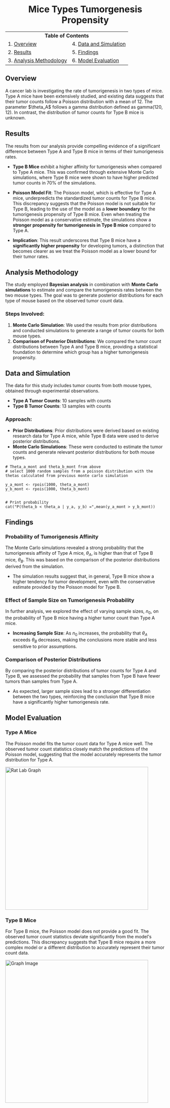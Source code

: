 # <div align="center">Mice Types Tumorgenesis Propensity</div>  
     
      
<table align="center">
  <tr>
    <td colspan="2" align="center"><strong>Table of Contents</strong></td> 
  </tr>
  <tr>
    <td>1. <a href="#overview">Overview</a></td>
    <td>4. <a href="#data-and-simulation">Data and Simulation</a></td>
  </tr>
  <tr>
    <td>2. <a href="#results">Results</a></td>
    <td>5. <a href="#findings">Findings</a></td>
  </tr>
  <tr>
    <td>3. <a href="#analysis-methodology">Analysis Methodology</a></td>
    <td>6. <a href="#model-evaluation">Model Evaluation</a></td>
  </tr>
</table>


## Overview
A cancer lab is investigating the rate of tumorigenesis in two types of mice. Type A mice have been extensively studied, and existing data suggests that their tumor counts follow a Poisson distribution with a mean of 12. The parameter $\theta_A\$ follows a gamma distribution defined as gamma(120, 12). In contrast, the distribution of tumor counts for Type B mice is unknown.

## Results

The results from our analysis provide compelling evidence of a significant difference between Type A and Type B mice in terms of their tumorigenesis rates.

- **Type B Mice** exhibit a higher affinity for tumorigenesis when compared to Type A mice. This was confirmed through extensive Monte Carlo simulations, where Type B mice were shown to have higher predicted tumor counts in 70% of the simulations.
  
- **Poisson Model Fit**: The Poisson model, which is effective for Type A mice, underpredicts the standardized tumor counts for Type B mice. This discrepancy suggests that the Poisson model is not suitable for Type B, leading to the use of the model as a **lower boundary** for the tumorigenesis propensity of Type B mice. Even when treating the Poisson model as a conservative estimate, the simulations show a **stronger propensity for tumorigenesis in Type B mice** compared to Type A.

- **Implication**: This result underscores that Type B mice have a **significantly higher propensity** for developing tumors, a distinction that becomes clearer as we treat the Poisson model as a lower bound for their tumor rates.


## Analysis Methodology

The study employed **Bayesian analysis** in combination with **Monte Carlo simulations** to estimate and compare the tumorigenesis rates between the two mouse types. The goal was to generate posterior distributions for each type of mouse based on the observed tumor count data.

### Steps Involved:
1. **Monte Carlo Simulation**: We used the results from prior distributions and conducted simulations to generate a range of tumor counts for both mouse types.
2. **Comparison of Posterior Distributions**: We compared the tumor count distributions between Type A and Type B mice, providing a statistical foundation to determine which group has a higher tumorigenesis propensity.


## Data and Simulation

The data for this study includes tumor counts from both mouse types, obtained through experimental observations.

- **Type A Tumor Counts**: 10 samples with counts
- **Type B Tumor Counts**: 13 samples with counts
  
### Approach:
- **Prior Distributions**: Prior distributions were derived based on existing research data for Type A mice, while Type B data were used to derive posterior distributions.
- **Monte Carlo Simulations**: These were conducted to estimate the tumor counts and generate relevant posterior distributions for both mouse types.

```{r}
# Theta_a_mont and theta_b_mont from above
# select 1000 random samples from a poisson distribution with the thetas calculated from previous monte carlo simulation

y_a_mont <- rpois(1000, theta_a_mont)
y_b_mont <- rpois(1000, theta_b_mont)


# Print probability
cat("P(theta_b < theta_a | y_a, y_b) =",mean(y_a_mont > y_b_mont))
```

## Findings

### Probability of Tumorigenesis Affinity
The Monte Carlo simulations revealed a strong probability that the tumorigenesis affinity of Type A mice, $\theta_A$, is higher than that of Type B mice, $\theta_B$. This was based on the comparison of the posterior distributions derived from the simulation.

- The simulation results suggest that, in general, Type B mice show a higher tendency for tumor development, even with the conservative estimate provided by the Poisson model for Type B.

### Effect of Sample Size on Tumorigenesis Probability
In further analysis, we explored the effect of varying sample sizes, $n_0$, on the probability of Type B mice having a higher tumor count than Type A mice.

- **Increasing Sample Size**: As $n_0$ increases, the probability that $\theta_A$ exceeds $\theta_B$ decreases, making the conclusions more stable and less sensitive to prior assumptions.
  
### Comparison of Posterior Distributions
By comparing the posterior distributions of tumor counts for Type A and Type B, we assessed the probability that samples from Type B have fewer tumors than samples from Type A. 

- As expected, larger sample sizes lead to a stronger differentiation between the two types, reinforcing the conclusion that Type B mice have a significantly higher tumorigenesis rate.

## Model Evaluation

### Type A Mice
The Poisson model fits the tumor count data for Type A mice well. The observed tumor count statistics closely match the predictions of the Poisson model, suggesting that the model accurately represents the tumor distribution for Type A.

<img src="https://github.com/RoryQo/R-Rat-Lab/raw/main/Figures/graph1.jpg" alt="Rat Lab Graph" style="width: 450px;" />

### Type B Mice
For Type B mice, the Poisson model does not provide a good fit. The observed tumor count statistics deviate significantly from the model's predictions. This discrepancy suggests that Type B mice require a more complex model or a different distribution to accurately represent their tumor count data.

<img src="https://raw.githubusercontent.com/RoryQo/R-Rat-Lab/main/Figures/Graph2.jpg" alt="Graph Image" width="450" />

